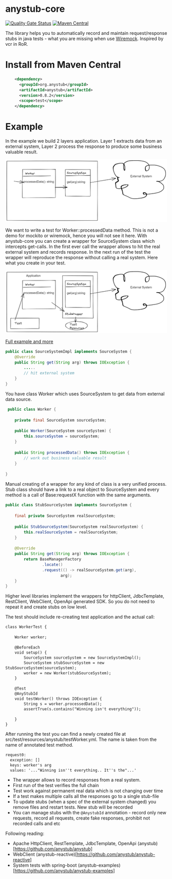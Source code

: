 # anystub-core   

[![Quality Gate Status](https://sonarcloud.io/api/project_badges/measure?project=anystub_anystub-core&metric=alert_status)](https://sonarcloud.io/summary/new_code?id=anystub_anystub-core)
[![Maven Central](https://maven-badges.herokuapp.com/maven-central/org.anystub/anystub-core/badge.svg)](https://maven-badges.herokuapp.com/maven-central/org.anystub/anystub-core)

The library helps you to automatically record and maintain request/response stubs in java tests - what you are missing when use [Wiremock](https://wiremock.org/). Inspired by vcr in RoR.

Install from Maven Central 
===

``` xml
    <dependency>
      <groupId>org.anystub</groupId>
      <artifactId>anystub</artifactId>
      <version>0.8.2</version>
      <scope>test</scope>
    </dependency>
```



Example
===

In the example we build 2 layers application. Layer 1 extracts data from an external system, Layer 2 process the response to produce
some business valuable result.

![Basic application](img/app-descr.png)

We want to write a test for Worker::processedData method. This is not a demo for mockito or wiremock, hence you will not see it here.
With anystub-core you can create a wrapper for SourceSystem class which intercepts get-calls. In the first ever call the
wrapper allows to hit the real external system and records response. In the next run of the test the wrapper will reproduce
the response without calling a real system. Here what you create in your test. 

![Basic application](img/app-descr-test.png)

[Full example and more](https://github.com/anystub/anystub-examples/tree/main/plain2/src/main/java/org/anystub/examples) 


``` java
public class SourceSystemImpl implements SourceSystem {
    @Override
    public String get(String arg) throws IOException {
        .....
        // hit external system
    }
}
```

You have class Worker which uses SourceSystem to get data from external data source.

``` java 
 public class Worker {

    private final SourceSystem sourceSystem;

    public Worker(SourceSystem sourceSystem) {
        this.sourceSystem = sourceSystem;
    }

    public String processedData() throws IOException {
        // work out business valuable result
    }

}
```

Manual creating of a wrapper for any kind of class is a very unified process. Stub class should have a link to a real
object to SourceSystem and every method is a call of Base:requestX function with the same arguments. 

``` java
public class StubSourceSystem implements SourceSystem {

    final private SourceSystem realSourceSystem;

    public StubSourceSystem(SourceSystem realSourceSystem) {
        this.realSourceSystem = realSourceSystem;
    }

    @Override
    public String get(String arg) throws IOException {
        return BaseManagerFactory
                .locate()
                .request(() -> realSourceSystem.get(arg),
                        arg);
    }
}

```

Higher level libraries implement the wrappers for httpClient, JdbcTemplate, RestClient, WebClient, OpenApi generated SDK. 
So you do not need to repeat it and create stubs on low level. 

The test should include re-creating test application and the actual call:

```
class WorkerTest {

    Worker worker;

    @BeforeEach
    void setup() {
        SourceSystem sourceSystem = new SourceSystemImpl();
        SourceSystem stubSourceSystem = new StubSourceSystem(sourceSystem);
        worker = new Worker(stubSourceSystem);
    }

    @Test
    @AnyStubId
    void testWorker() throws IOException {
        String s = worker.processedData();
        assertTrue(s.contains("Winning isn't everything"));

    }
}
```
After running the test you can find a newly created file at src/test/resources/anystub/testWorker.yml. The name is taken 
from the name of annotated test method.

```
request0:
  exception: []
  keys: worker's arg
  values: '..."Winning isn''t everything.. It''s the"...'

```

- The wrapper allows to record responses from a real system.
- First run of the test verifies the full chain
- Test work against permanent real data which is not changing over time
- If a test makes multiple calls all the responses go to a single stub-file
- To update stubs (when a spec of the external system changed) you remove files and restart tests. New stub will be recorded
- You can manage stubs with the `@AnystubId` annotation - record only new requests, record all requests, create fake responses, 
prohibit not recorded calls and etc


Following reading:
- Apache HttpClient, RestTemplate, JdbcTemplate, OpenApi (anystub)[https://github.com/anystub/anystub]
- WebClient (anystub-reactive)[https://github.com/anystub/anystub-reactive]
- System tests with spring-boot (anystub-examples)[https://github.com/anystub/anystub-examples]
